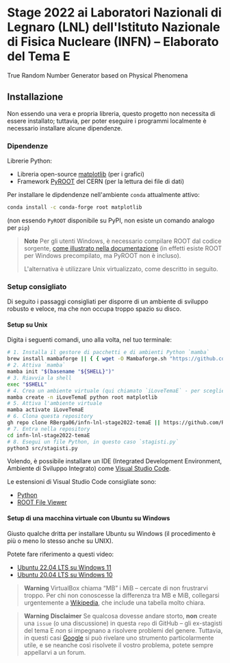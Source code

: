 # Stage 2022 ai Laboratori Nazionali di Legnaro (LNL) dell'Istituto Nazionale di Fisica Nucleare (INFN) – Elaborato del Tema E

True Random Number Generator based on Physical Phenomena

## Installazione

Non essendo una vera e propria libreria, questo progetto non necessita di essere installato; tuttavia, per poter eseguire i programmi localmente è necessario installare alcune dipendenze.

### Dipendenze

Librerie Python:

* Libreria open-source [matplotlib](https://matplotlib.org/) (per i grafici)
* Framework [PyROOT](https://root.cern/) del CERN (per la lettura dei file di dati)

Per installare le dipdendenze nell'ambiente `conda` attualmente attivo:

```bash
conda install -c conda-forge root matplotlib
```

(non essendo `PyROOT` disponibile su PyPI, non esiste un comando analogo per `pip`)

> **Note**
> Per gli utenti Windows, è necessario compilare ROOT dal codice sorgente, [come illustrato nella documentazione](https://root.cern/install/#build-from-source) (in effetti esiste ROOT per Windows precompilato, ma PyROOT non è incluso).
>
> L'alternativa è utilizzare Unix virtualizzato, come descritto in seguito.

### Setup consigliato

Di seguito i passaggi consigliati per disporre di un ambiente di sviluppo robusto e veloce, ma che non occupa troppo spazio su disco.

#### Setup su Unix

Digita i seguenti comandi, uno alla volta, nel tuo terminale:

```bash
# 1. Installa il gestore di pacchetti e di ambienti Python `mamba`
brew install mambaforge || { { wget -O Mambaforge.sh "https://github.com/conda-forge/miniforge/releases/latest/download/Mambaforge-$(uname)-$(uname -m).sh" || curl -fsSLo Mambaforge.sh "https://github.com/conda-forge/miniforge/releases/latest/download/Mambaforge-MacOSX-$(uname -m).sh" ; } && bash Mambaforge.sh -b; }
# 2. Attiva `mamba`
mamba init "$(basename "${SHELL}")"
# 3. Riavvia la shell
exec "$SHELL"
# 4. Crea un ambiente virtuale (qui chiamato `iLoveTemaE` - per scegliere un altro nome, semplicemente digitarlo al posto di `iLoveTemaE`)
mamba create -n iLoveTemaE python root matplotlib
# 5. Attiva l'ambiente virtuale
mamba activate iLoveTemaE
# 6. Clona questa repository
gh repo clone RBerga06/infn-lnl-stage2022-temaE || https://github.com/RBerga06/infn-lnl-stage2022-temaE.git
# 7. Entra nella repository
cd infn-lnl-stage2022-temaE
# 8. Esegui un file Python, in questo caso `stagisti.py`
python3 src/stagisti.py
```

Volendo, è possibile installare un IDE (Integrated Development Environment, Ambiente di Sviluppo Integrato) come [Visual Studio Code](https://code.visualstudio.com/).

Le estensioni di Visual Studio Code consigliate sono:

* [Python](https://marketplace.visualstudio.com/items?itemName=ms-python.python)
* [ROOT File Viewer](https://marketplace.visualstudio.com/items?itemName=albertopdrf.root-file-viewer)

#### Setup di una macchina virtuale con Ubuntu su Windows

Giusto qualche dritta per installare Ubuntu su Windows (il procedimento è più o meno lo stesso anche su UNIX).

Potete fare riferimento a questi video:

* [Ubuntu 22.04 LTS su Windows 11](https://youtu.be/v1JVqd8M3Yc)
* [Ubuntu 20.04 LTS su Windows 10](https://youtu.be/x5MhydijWmc)

> **Warning**
> VirtualBox chiama “MB” i MiB – cercate di non frustrarvi troppo.
> Per chi non conoscesse la differenza tra MB e MiB, collegarsi urgentemente a [Wikipedia](https://it.wikipedia.org/wiki/Bit), che include una tabella molto chiara.

> **Warning**
> **Disclaimer**
> Se qualcosa dovesse andare storto, **non** create una `issue` (o una discussione) in questa `repo` di GitHub – gli ex-stagisti del tema E *non* si impegnano a risolvere problemi del genere.
> Tuttavia, in questi casi [Google](https://www.google.com) si può rivelare uno strumento particolarmente utile, e se neanche così risolvete il vostro problema, potete sempre appellarvi a un forum.
